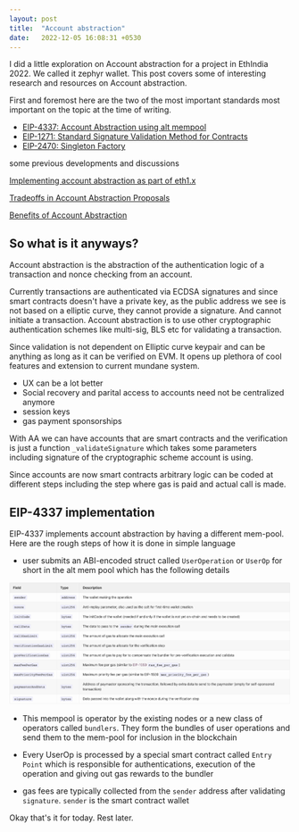 ```yaml
---
layout: post
title:  "Account abstraction"
date:   2022-12-05 16:08:31 +0530
---
```


I did a little exploration on Account abstraction for a project in EthIndia 2022. We called it zephyr wallet. This post covers some of interesting research and resources on Account abstraction.

First and foremost here are the two of the most important standards most important on the topic at the time of writing.

- [EIP-4337: Account Abstraction using alt mempool](https://eips.ethereum.org/EIPS/eip-4337)
- [EIP-1271: Standard Signature Validation Method for Contracts](https://eips.ethereum.org/EIPS/eip-1271)
- [EIP-2470: Singleton Factory](https://eips.ethereum.org/EIPS/eip-2470)

some previous developments and discussions

[Implementing account abstraction as part of eth1.x](https://ethereum-magicians.org/t/implementing-account-abstraction-as-part-of-eth1-x/4020)

[Tradeoffs in Account Abstraction Proposals](https://ethresear.ch/t/tradeoffs-in-account-abstraction-proposals/263)

[Benefits of Account Abstraction](https://hackmd.io/y7uhNbeuSziYn1bbSXt4ww?view)


## So what is it anyways?
Account abstraction is the abstraction of the authentication logic of a transaction and nonce checking from an account. 

Currently transactions are authenticated via ECDSA signatures and since smart contracts doesn't have a private key, as the public address we see is not based on a elliptic curve, they cannot provide a signature. And cannot initiate a transaction. Account abstraction is to use other cryptographic authentication schemes like multi-sig, BLS etc for validating a transaction.

Since validation is not dependent on Elliptic curve keypair and can be anything as long as it can be verified on EVM. It opens up plethora of cool features and extension to current mundane system.

- UX can be a lot better
- Social recovery and parital access to accounts need not be centralized anymore
- session keys
- gas payment sponsorships

With AA we can have accounts that are smart contracts and the verification is just a function `_validateSignature` which takes some parameters including signature of the cryptographic scheme account is using. 

Since accounts are now smart contracts arbitrary logic can be coded at different steps including the step where gas is paid and actual call is made.

## EIP-4337 implementation

EIP-4337 implements account abstraction by having a different mem-pool. Here are the rough steps of how it is done in simple language

* user submits an ABI-encoded struct called `UserOperation` or `UserOp` for short in the alt mem pool which has the following details

<img src="/images/posts/2022-12-05/user_op.png" />

* This mempool is operator by the existing nodes or a new class of operators called `bundlers`. They form the bundles of user operations and send them to the mem-pool for inclusion in the blockchain

* Every UserOp is processed by a special smart contract called `Entry Point` which is responsible for authentications, execution of the operation and giving out gas rewards to the bundler

* gas fees are typically collected from the `sender` address after validating `signature`. `sender` is the smart contract wallet

Okay that's it for today. Rest later. 

